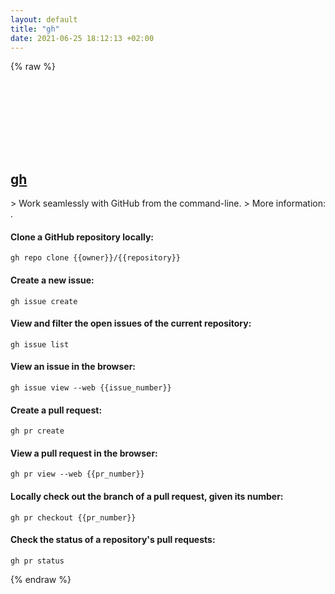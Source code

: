 ```yaml
---
layout: default
title: "gh"
date: 2021-06-25 18:12:13 +02:00
---
```

{% raw %}
<h2 id="gh">
  <a href="/en/common/gh.html">gh</a> <a href="#gh"><svg class="icon">
    <use href="/assets/images/unicode_sprite.svg#link" />
  </svg></a>
</h2>
> Work seamlessly with GitHub from the command-line.
> More information: <https://cli.github.com/>.

#### Clone a GitHub repository locally:
```shell
gh repo clone {{owner}}/{{repository}}
```
#### Create a new issue:
```shell
gh issue create
```
#### View and filter the open issues of the current repository:
```shell
gh issue list
```
#### View an issue in the browser:
```shell
gh issue view --web {{issue_number}}
```
#### Create a pull request:
```shell
gh pr create
```
#### View a pull request in the browser:
```shell
gh pr view --web {{pr_number}}
```
#### Locally check out the branch of a pull request, given its number:
```shell
gh pr checkout {{pr_number}}
```
#### Check the status of a repository's pull requests:
```shell
gh pr status
```
{% endraw %}